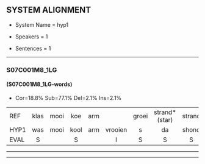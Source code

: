 
## SYSTEM ALIGNMENT

- System Name = hyp1

- Speakers = 1

- Sentences = 1

---

### S07C001M8_1LG

#### (S07C001M8_1LG-words)

- Cor=18.8%	Sub=77.1%	Del=2.1%	Ins=2.1%

|  |  |  |  |  |  |  |  |  |  |  |  |  |  |  |  |  |  |  |  |  |  |  |  |  |  |  |  |  |  |  |  |  |  |  |  |  |  |  |  |  |  |  |  |  |  |  |  |  |
|:--- |:---:|:---:|:---:|:---:|:---:|:---:|:---:|:---:|:---:|:---:|:---:|:---:|:---:|:---:|:---:|:---:|:---:|:---:|:---:|:---:|:---:|:---:|:---:|:---:|:---:|:---:|:---:|:---:|:---:|:---:|:---:|:---:|:---:|:---:|:---:|:---:|:---:|:---:|:---:|:---:|:---:|:---:|:---:|:---:|:---:|:---:|:---:|:---:|
| REF | klas | mooi | koe | arm |  | groei | strand*(star) | strand | bed | eerst | voor | draai | sjaal | sjaal | herfst | duur | straat | leeuw | clown | *(klauwen) | hoek | krant | hout | vriend | gauw | chips | groen | feest | reis | jas | huis | paard | vijf | vijf | muts*(met) | * | muts | nieuw | kind | *(kink) | bang | oog | zacht | schoen | plas | neus | knoop | plank |
| HYP1 | was | mooi | kool | arm | vrooien | s | da | shond | bet | eerst | voor | draai | sial | sal | heert | dur | gaat | leer | la | ca | ook | krant | gout | voré | ou | gimps | groein | feest |  | ges | js | vas | pad | vijf | wet | eet | mt | kleren | uu | ken | alo | ho | zacht | spooi | was | nues | no | lank |
| EVAL | S |  | S |  | I | S | S | S | S |  |  |  | S | S | S | S | S | S | S | S | S |  | S | S | S | S | S |  | D | S | S | S | S |  | S | S | S | S | S | S | S | S |  | S | S | S | S | S |
---

---
